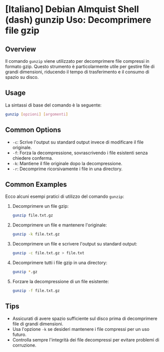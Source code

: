 # [Italiano] Debian Almquist Shell (dash) gunzip Uso: Decomprimere file gzip

## Overview
Il comando `gunzip` viene utilizzato per decomprimere file compressi in formato gzip. Questo strumento è particolarmente utile per gestire file di grandi dimensioni, riducendo il tempo di trasferimento e il consumo di spazio su disco.

## Usage
La sintassi di base del comando è la seguente:

```bash
gunzip [opzioni] [argomenti]
```

## Common Options
- `-c`: Scrive l'output su standard output invece di modificare il file originale.
- `-f`: Forza la decompressione, sovrascrivendo i file esistenti senza chiedere conferma.
- `-k`: Mantiene il file originale dopo la decompressione.
- `-r`: Decomprime ricorsivamente i file in una directory.

## Common Examples
Ecco alcuni esempi pratici di utilizzo del comando `gunzip`:

1. Decomprimere un file gzip:
   ```bash
   gunzip file.txt.gz
   ```

2. Decomprimere un file e mantenere l'originale:
   ```bash
   gunzip -k file.txt.gz
   ```

3. Decomprimere un file e scrivere l'output su standard output:
   ```bash
   gunzip -c file.txt.gz > file.txt
   ```

4. Decomprimere tutti i file gzip in una directory:
   ```bash
   gunzip *.gz
   ```

5. Forzare la decompressione di un file esistente:
   ```bash
   gunzip -f file.txt.gz
   ```

## Tips
- Assicurati di avere spazio sufficiente sul disco prima di decomprimere file di grandi dimensioni.
- Usa l'opzione `-k` se desideri mantenere i file compressi per un uso futuro.
- Controlla sempre l'integrità dei file decompressi per evitare problemi di corruzione.